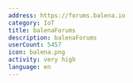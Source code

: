 ```yaml
---
address: https://forums.balena.io
category: IoT
title: balenaForums
description: balenaForums
userCount: 5457
icon: balena.png
activity: very high
language: en
---
```

